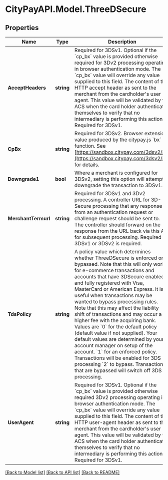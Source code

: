 # CityPayAPI.Model.ThreeDSecure

## Properties

Name | Type | Description | Notes
------------ | ------------- | ------------- | -------------
**AcceptHeaders** | **string** | Required for 3DSv1. Optional if the &#x60;cp_bx&#x60; value is provided otherwise required for 3Dv2 processing operating in browser authentication mode.  The &#x60;cp_bx&#x60; value will override any value supplied to this field.  The content of the HTTP accept header as sent to the merchant from the cardholder&#39;s user agent.  This value will be validated by the ACS when the card holder authenticates themselves to verify that no intermediary is performing this action. Required for 3DSv1.  | [optional] 
**CpBx** | **string** | Required for 3DSv2.  Browser extension value produced by the citypay.js &#x60;bx&#x60; function. See [https://sandbox.citypay.com/3dsv2/bx](https://sandbox.citypay.com/3dsv2/bx) for  details.  | [optional] 
**Downgrade1** | **bool** | Where a merchant is configured for 3DSv2, setting this option will attempt to downgrade the transaction to  3DSv1.  | [optional] 
**MerchantTermurl** | **string** | Required for 3DSv1 and 3Dv2 processing.  A controller URL for 3D-Secure processing that any response from an authentication request or challenge request should be sent to.  The controller should forward on the response from the URL back via this API for subsequent processing. Required if 3DSv1 or 3DSv2 is required.  | [optional] 
**TdsPolicy** | **string** | A policy value which determines whether ThreeDSecure is enforced or bypassed. Note that this will only work for e-commerce transactions and accounts that have 3DSecure enabled and fully registered with Visa, MasterCard or American Express. It is useful when transactions may be wanted to bypass processing rules.  Note that this may affect the liability shift of transactions and may occur a higher fee with the acquiring bank.  Values are   &#x60;0&#x60; for the default policy (default value if not supplied). Your default values are determined by your account manager on setup of the account.   &#x60;1&#x60; for an enforced policy. Transactions will be enabled for 3DS processing   &#x60;2&#x60; to bypass. Transactions that are bypassed will switch off 3DS processing.  | [optional] 
**UserAgent** | **string** | Required for 3DSv1. Optional if the &#x60;cp_bx&#x60; value is provided otherwise required 3Dv2 processing operating in browser authentication mode.  The &#x60;cp_bx&#x60; value will override any value supplied to this field.  The content of the HTTP user-agent header as sent to the merchant from the cardholder&#39;s user agent.  This value will be validated by the ACS when the card holder authenticates themselves to verify that no intermediary is performing this action. Required for 3DSv1.  | [optional] 

[[Back to Model list]](../README.md#documentation-for-models) [[Back to API list]](../README.md#documentation-for-api-endpoints) [[Back to README]](../README.md)

